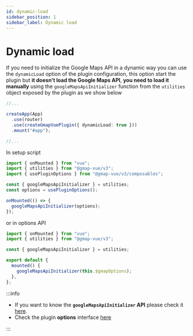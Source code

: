 ```yaml
---
id: dynamic-load
sidebar_position: 1
sidebar_label: Dynamic load
---
```


# Dynamic load

If you need to initialize the Google Maps API in a dynamic way you can use the `dynamicLoad` option of the plugin
configuration, this option start the plugin but **it doesn't load the Google Maps API**, **you need to load it manually** using
the `googleMapsApiInitializer` function from the `utilities` object exposed by the plugin as we show below

```ts title="main.ts" showLineNumbers
//...

createApp(App)
  .use(router)
  .use(createGmapVuePlugin({ dynamicLoad: true }))
  .mount("#app");

//...
```

In setup script

```ts title="[your-component].vue - Composition API" showLineNumbers {5,6,9}
import { onMounted } from "vue";
import { utilities } from "@gmap-vue/v3";
import { usePluginOptions } from "@gmap-vue/v3/composables";

const { googleMapsApiInitializer } = utilities;
const options = usePluginOptions();

onMounted(() => {
  googleMapsApiInitializer(options);
});
```

or in options API

```ts title="[your-component].vue - Options API" showLineNumbers {4,8}
import { onMounted } from "vue";
import { utilities } from "@gmap-vue/v3";

const { googleMapsApiInitializer } = utilities;

export default {
  mounted() {
    googleMapsApiInitializer(this.$gmapOptions);
  },
};
```

:::info

- If you want to know the **`googleMapsApiInitializer` API** please check it [here](/wip).
- Check the plugin **options** interface [here](/docs/vue-3-version/api/gmap-vue-plugin#plugin-options)

:::
